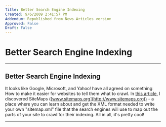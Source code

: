 ```yaml
---
Title: Better Search Engine Indexing
Created: 9/6/2009 2:41:57 PM
Addendum: Republished from News Articles version
Approved: False
Draft: False
---
```

# Better Search Engine Indexing

---

## Better Search Engine Indexing
It looks like Google, Microsoft, and Yahoo! have all agreed on something: How to make it easier for websites to tell them what to crawl. In [this article](http://www.computerworld.com/action/article.do?command=viewArticleBasic&amp;articleId=9005148&amp;intsrc=news_ts_head), I discovered SiteMaps ([www.sitemaps.org](http://www.sitemaps.org)) - a place where you can learn about and get the XML format needed to write your own "sitemap.xml" file that the search engines will use to map out the parts of your site to crawl for their indexing. All in all, it's pretty cool!   
<script src="/DesktopModules/itcMetaPost/js/m.js" type="text/javascript"></script>


---

